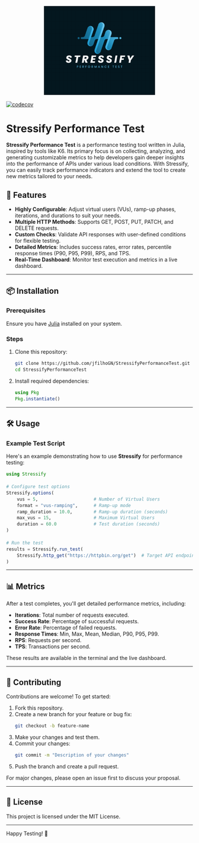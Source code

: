 <div align="center">
  <img src="./img/stressify.png" alt="Julia Performance Testing Logo" width="300px">
</div>

[![codecov](https://codecov.io/github/jfilhoGN/StressifyPerformanceTest/branch/main/graph/badge.svg?token=JMUM3ITLXK)](https://codecov.io/github/jfilhoGN/StressifyPerformanceTest)

# Stressify Performance Test

**Stressify Performance Test** is a performance testing tool written in Julia, inspired by tools like K6. Its primary focus is on collecting, analyzing, and generating customizable metrics to help developers gain deeper insights into the performance of APIs under various load conditions. With Stressify, you can easily track performance indicators and extend the tool to create new metrics tailored to your needs.

## 🚀 Features

- **Highly Configurable**: Adjust virtual users (VUs), ramp-up phases, iterations, and durations to suit your needs.
- **Multiple HTTP Methods**: Supports GET, POST, PUT, PATCH, and DELETE requests.
- **Custom Checks**: Validate API responses with user-defined conditions for flexible testing.
- **Detailed Metrics**: Includes success rates, error rates, percentile response times (P90, P95, P99), RPS, and TPS.
- **Real-Time Dashboard**: Monitor test execution and metrics in a live dashboard.

---

## 📦 Installation

### Prerequisites

Ensure you have [Julia](https://julialang.org/downloads/) installed on your system.

### Steps

1. Clone this repository:
   ```bash
   git clone https://github.com/jfilhoGN/StressifyPerformanceTest.git
   cd StressifyPerformanceTest
   ```
2. Install required dependencies:
   ```julia
   using Pkg
   Pkg.instantiate()
   ```

---

## 🛠 Usage

### Example Test Script

Here's an example demonstrating how to use **Stressify** for performance testing:

```julia
using Stressify

# Configure test options
Stressify.options(
    vus = 5,                     # Number of Virtual Users
    format = "vus-ramping",      # Ramp-up mode
    ramp_duration = 10.0,        # Ramp-up duration (seconds)
    max_vus = 15,                # Maximum Virtual Users
    duration = 60.0              # Test duration (seconds)
)

# Run the test
results = Stressify.run_test(
    Stressify.http_get("https://httpbin.org/get")  # Target API endpoint
)
```

---

## 📊 Metrics

After a test completes, you'll get detailed performance metrics, including:

- **Iterations**: Total number of requests executed.
- **Success Rate**: Percentage of successful requests.
- **Error Rate**: Percentage of failed requests.
- **Response Times**: Min, Max, Mean, Median, P90, P95, P99.
- **RPS**: Requests per second.
- **TPS**: Transactions per second.

These results are available in the terminal and the live dashboard.

---

## 🤝 Contributing

Contributions are welcome! To get started:

1. Fork this repository.
2. Create a new branch for your feature or bug fix:
   ```bash
   git checkout -b feature-name
   ```
3. Make your changes and test them.
4. Commit your changes:
   ```bash
   git commit -m "Description of your changes"
   ```
5. Push the branch and create a pull request.

For major changes, please open an issue first to discuss your proposal.

---

## 📝 License

This project is licensed under the MIT License.

---

Happy Testing! 🚀
